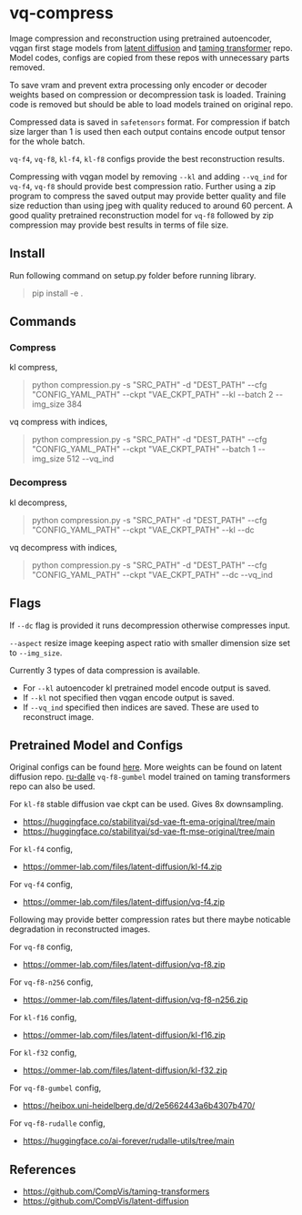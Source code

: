 # vq-compress

Image compression and reconstruction using pretrained autoencoder, vqgan first stage models from [latent diffusion](https://github.com/CompVis/latent-diffusion/tree/a506df5756472e2ebaf9078affdde2c4f1502cd4) and [taming transformer](https://github.com/CompVis/taming-transformers/tree/3ba01b241669f5ade541ce990f7650a3b8f65318) repo. Model codes, configs are copied from these repos with unnecessary parts removed.

To save vram and prevent extra processing only encoder or decoder weights based on compression or decompression task is loaded. Training code is removed but should be able to load models trained on original repo. 

Compressed data is saved in `safetensors` format. For compression if batch size larger than 1 is used then each output contains encode output tensor for the whole batch.

`vq-f4`, `vq-f8`, `kl-f4`, `kl-f8` configs provide the best reconstruction results.

Compressing with vqgan model by removing `--kl` and adding `--vq_ind` for `vq-f4`, `vq-f8` should provide best compression ratio. Further using a zip program to compress the saved output may provide better quality and file size reduction than using jpeg with quality reduced to around 60 percent. A good quality pretrained reconstruction model for `vq-f8` followed by zip compression may provide best results in terms of file size.



## Install 

Run following command on setup.py folder before running library.
> pip install -e .



## Commands

### Compress

kl compress,

> python compression.py -s "SRC_PATH" -d "DEST_PATH" --cfg "CONFIG_YAML_PATH" --ckpt "VAE_CKPT_PATH" --kl --batch 2 --img_size 384

vq compress with indices,

> python compression.py -s "SRC_PATH" -d "DEST_PATH" --cfg "CONFIG_YAML_PATH" --ckpt "VAE_CKPT_PATH" --batch 1 --img_size 512 --vq_ind


### Decompress

kl decompress,

> python compression.py -s "SRC_PATH" -d "DEST_PATH" --cfg "CONFIG_YAML_PATH" --ckpt "VAE_CKPT_PATH" --kl --dc

vq decompress with indices,

> python compression.py -s "SRC_PATH" -d "DEST_PATH" --cfg "CONFIG_YAML_PATH" --ckpt "VAE_CKPT_PATH" --dc --vq_ind


## Flags

If `--dc` flag is provided it runs decompression otherwise compresses input.

`--aspect` resize image keeping aspect ratio with smaller dimension size set to `--img_size`.

Currently 3 types of data compression is available. 
- For `--kl` autoencoder kl pretrained model encode output is saved.
- If `--kl` not specified then vqgan encode output is saved.
- If `--vq_ind` specified then indices are saved. These are used to reconstruct image.


## Pretrained Model and Configs

Original configs can be found [here](https://github.com/CompVis/latent-diffusion/tree/main/models/first_stage_models). More weights can be found on latent diffusion repo. [ru-dalle](https://github.com/ai-forever/ru-dalle/blob/1ab4e30ac14edd282e4abed57528eb97a9f2cb2e/rudalle/vae/__init__.py) `vq-f8-gumbel` model trained on taming transformers repo can also be used. 

For `kl-f8` stable diffusion vae ckpt can be used. Gives 8x downsampling.
- https://huggingface.co/stabilityai/sd-vae-ft-ema-original/tree/main
- https://huggingface.co/stabilityai/sd-vae-ft-mse-original/tree/main

For `kl-f4` config,
- https://ommer-lab.com/files/latent-diffusion/kl-f4.zip

For `vq-f4` config,
- https://ommer-lab.com/files/latent-diffusion/vq-f4.zip

Following may provide better compression rates but there maybe noticable degradation in reconstructed images.

For `vq-f8` config,
- https://ommer-lab.com/files/latent-diffusion/vq-f8.zip

For `vq-f8-n256` config,
- https://ommer-lab.com/files/latent-diffusion/vq-f8-n256.zip

For `kl-f16` config,
- https://ommer-lab.com/files/latent-diffusion/kl-f16.zip

For `kl-f32` config,
- https://ommer-lab.com/files/latent-diffusion/kl-f32.zip

For `vq-f8-gumbel` config, 
- https://heibox.uni-heidelberg.de/d/2e5662443a6b4307b470/

For `vq-f8-rudalle` config,
- https://huggingface.co/ai-forever/rudalle-utils/tree/main



## References

- https://github.com/CompVis/taming-transformers
- https://github.com/CompVis/latent-diffusion
